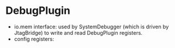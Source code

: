 

# DebugPlugin

* io.mem interface: used by SystemDebugger (which is driven by JtagBridge) to write and read DebugPlugin registers.
* config registers:


